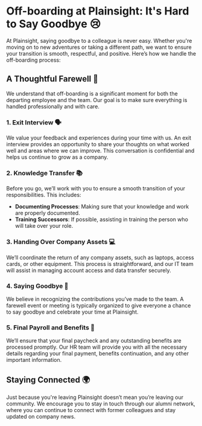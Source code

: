 # Off-boarding at Plainsight: It's Hard to Say Goodbye 😢

At Plainsight, saying goodbye to a colleague is never easy. Whether you're moving on to new adventures or taking a different path, we want to ensure your transition is smooth, respectful, and positive. Here’s how we handle the off-boarding process:

## A Thoughtful Farewell 🌱

We understand that off-boarding is a significant moment for both the departing employee and the team. Our goal is to make sure everything is handled professionally and with care.

### 1. Exit Interview 🗣️
We value your feedback and experiences during your time with us. An exit interview provides an opportunity to share your thoughts on what worked well and areas where we can improve. This conversation is confidential and helps us continue to grow as a company.

### 2. Knowledge Transfer 📚
Before you go, we’ll work with you to ensure a smooth transition of your responsibilities. This includes:
- **Documenting Processes**: Making sure that your knowledge and work are properly documented.
- **Training Successors**: If possible, assisting in training the person who will take over your role.

### 3. Handing Over Company Assets 💻
We’ll coordinate the return of any company assets, such as laptops, access cards, or other equipment. This process is straightforward, and our IT team will assist in managing account access and data transfer securely.

### 4. Saying Goodbye 👋
We believe in recognizing the contributions you’ve made to the team. A farewell event or meeting is typically organized to give everyone a chance to say goodbye and celebrate your time at Plainsight.

### 5. Final Payroll and Benefits 🧾
We’ll ensure that your final paycheck and any outstanding benefits are processed promptly. Our HR team will provide you with all the necessary details regarding your final payment, benefits continuation, and any other important information.

## Staying Connected 🌍

Just because you're leaving Plainsight doesn’t mean you’re leaving our community. We encourage you to stay in touch through our alumni network, where you can continue to connect with former colleagues and stay updated on company news.

